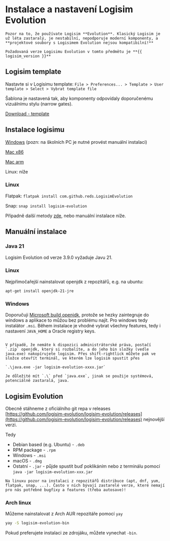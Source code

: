 # Instalace a nastavení Logisim Evolution

```admonish important title="Máte správný Logisim?"
Pozor na to, že používate Logisim **Evolution**. Klasický Logisim je už léta zastaralý, je nestabilní, nepodporuje moderní komponenty, a **projektové soubory s Logisimem Evolution nejsou kompatibilní!**
```

```admonish info title="Verze Logisimu Evolution"
Požadovaná verze Logisimu Evolution v tomto předmětu je **{{ logisim_version }}**
```

## Logisim template

Nastavte si v Logisimu template: `File > Preferences... > Template > User template > Select > Vybrat template file`

Šablona je nastavená tak, aby komponenty odpovídaly doporučenému vizuálnímu stylu (narrow gates).

[Download - template](../logisim/template.circ)

## Instalace logisimu

[Windows](https://github.com/logisim-evolution/logisim-evolution/releases/download/v4.0.0/logisim-evolution-4.0.0-aarch64.msi) (pozn: na školních PC je nutné provést manuální instalaci)

[Mac x86](https://github.com/logisim-evolution/logisim-evolution/releases/download/v4.0.0/logisim-evolution-4.0.0-x86_64.dmg)

[Mac arm](https://github.com/logisim-evolution/logisim-evolution/releases/download/v4.0.0/logisim-evolution-4.0.0-aarch64.dmg)

Linux: níže

### Linux

Flatpak: `flatpak install com.github.reds.LogisimEvolution`

Snap: `snap install logisim-evolution`

Případně další metody [zde](https://github.com/logisim-evolution/logisim-evolution?tab=readme-ov-file#download), nebo manuální instalace níže.

## Manuální instalace

### Java 21

Logisim Evolution od verze 3.9.0 vyžaduje Javu 21.



### Linux

Nejpřímočařejší nainstalovat openjdk z repozitářů, e.g. na ubuntu:

`apt-get install openjdk-21-jre`

### Windows

Doporučuji [Microsoft build openjdk](https://learn.microsoft.com/en-us/java/openjdk/download#openjdk-21), protože se hezky zaintegruje do windows a aplikace to můžou bez problému najít. Pro windows tedy instalátor `.msi`. Během instalace je vhodné vybrat všechny features, tedy i nastavení `JAVA_HOME` a Oracle registry keys.

```admonish info title="Instalace bez administrátorských práv (e.g. ve škole)",collapsible=true

V případě, že nemáte k dispozici administrátorské práva, postačí `.zip` openjdk, který si rozbalíte, a do jeho bin složky (vedle java.exe) nakopírujete logisim. Přes shift-rightlick můžete pak ve složce otevřít terminál, ve kterém lze logisim spustit přes

`.\java.exe -jar logisim-evolution-xxxx.jar`

Je důležité mít `.\` před `java.exe`, jinak se použije systémová, potenciálně zastaralá, java.
```

## Logisim Evolution

Obecně stáhneme z oficiálního git repa v releases [https://github.com/logisim-evolution/logisim-evolution/releases](https://github.com/logisim-evolution/logisim-evolution/releases) nejnovější verzi.

Tedy

- Debian based (e.g. Ubuntu) - `.deb`
- RPM package - `.rpm`
- Windows - `.msi`
- macOS - `.dmg`
- Ostatní - `.jar` - půjde spustit buď poklikáním nebo z terminálu pomocí `java -jar logisim-evolution-xxx.jar`

```admonish warning
Na linuxu pozor na instalaci z repozitářů distribuce (apt, dnf, yum, flatpak, snap, ...). Často v nich bývají zastarelé verze, které nemají pro nás potřebné bugfixy a features (třeba autosave)!
```

### Arch linux

Můžeme nainstalovat z Arch AUR repozitáře pomocí `yay`

```bash
yay -S logisim-evolution-bin
```

Pokud preferujete instalaci ze zdrojáku, můžete vynechat `-bin`.

